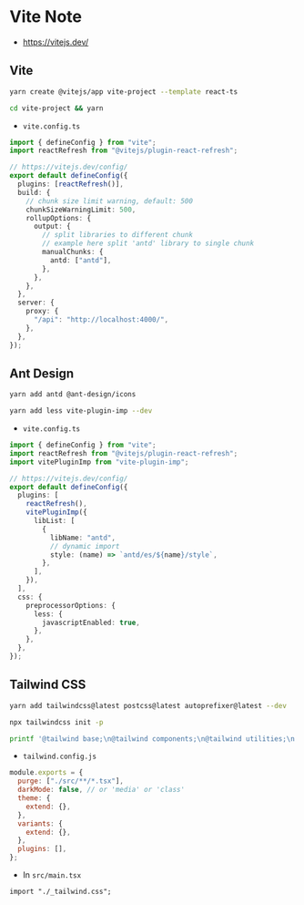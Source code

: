 # Vite Note

- <https://vitejs.dev/>

## Vite

```bash
yarn create @vitejs/app vite-project --template react-ts
```

```bash
cd vite-project && yarn
```

- `vite.config.ts`

```ts
import { defineConfig } from "vite";
import reactRefresh from "@vitejs/plugin-react-refresh";

// https://vitejs.dev/config/
export default defineConfig({
  plugins: [reactRefresh()],
  build: {
    // chunk size limit warning, default: 500
    chunkSizeWarningLimit: 500,
    rollupOptions: {
      output: {
        // split libraries to different chunk
        // example here split 'antd' library to single chunk
        manualChunks: {
          antd: ["antd"],
        },
      },
    },
  },
  server: {
    proxy: {
      "/api": "http://localhost:4000/",
    },
  },
});
```

## Ant Design

```bash
yarn add antd @ant-design/icons
```

```bash
yarn add less vite-plugin-imp --dev
```

- `vite.config.ts`

```ts
import { defineConfig } from "vite";
import reactRefresh from "@vitejs/plugin-react-refresh";
import vitePluginImp from "vite-plugin-imp";

// https://vitejs.dev/config/
export default defineConfig({
  plugins: [
    reactRefresh(),
    vitePluginImp({
      libList: [
        {
          libName: "antd",
          // dynamic import
          style: (name) => `antd/es/${name}/style`,
        },
      ],
    }),
  ],
  css: {
    preprocessorOptions: {
      less: {
        javascriptEnabled: true,
      },
    },
  },
});
```

## Tailwind CSS

```bash
yarn add tailwindcss@latest postcss@latest autoprefixer@latest --dev
```

```bash
npx tailwindcss init -p
```

```bash
printf '@tailwind base;\n@tailwind components;\n@tailwind utilities;\n' >> src/_tailwind.css
```

- `tailwind.config.js`

```js
module.exports = {
  purge: ["./src/**/*.tsx"],
  darkMode: false, // or 'media' or 'class'
  theme: {
    extend: {},
  },
  variants: {
    extend: {},
  },
  plugins: [],
};
```

- In `src/main.tsx`

```tsx
import "./_tailwind.css";
```
